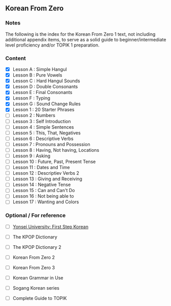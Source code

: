 ## Korean From Zero

### Notes
The following is the index for the Korean From Zero 1 text, not including additional appendix items, to serve as a solid 
guide to beginner/intermediate level proficiency and/or TOPIK 1 preparation.

### Content
- [X] Lesson A : Simple Hangul
- [X] Lesson B : Pure Vowels
- [X] Lesson C : Hard Hangul Sounds
- [X] Lesson D : Double Consonants
- [X] Lesson E : Final Consonants
- [X] Lesson F : Typing
- [X] Lesson G : Sound Change Rules
- [X] Lesson 1 : 20 Starter Phrases
- [ ] Lesson 2 : Numbers
- [ ] Lesson 3 : Self Introduction
- [ ] Lesson 4 : Simple Sentences
- [ ] Lesson 5 : This, That, Negatives
- [ ] Lesson 6 : Descriptive Verbs
- [ ] Lesson 7 : Pronouns and Possession
- [ ] Lesson 8 : Having, Not having, Locations
- [ ] Lesson 9 : Asking
- [ ] Lesson 10 : Future, Past, Present Tense
- [ ] Lesson 11 : Dates and Time
- [ ] Lesson 12 : Descriptiev Verbs 2
- [ ] Lesson 13 : Giving and Receiving
- [ ] Lesson 14 : Negative Tense
- [ ] Lesson 15 : Can and Can't Do
- [ ] Lesson 16 : Not being able to
- [ ] Lesson 17 : Wanting and Colors

### Optional / For reference
- [ ] [Yonsei University: First Step Korean](https://www.coursera.org/learn/learn-korean)
- [ ] The KPOP Dictionary
- [ ] The KPOP Dictionary 2
- [ ] Korean From Zero 2
- [ ] Korean From Zero 3
- [ ] Korean Grammar in Use
- [ ] Sogang Korean series
- [ ] Complete Guide to TOPIK

